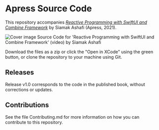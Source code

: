 # Apress Source Code

This repository accompanies [*Reactive Programming with SwiftUI and Combine Framework*](https://link.springer.com/book/10.1007/%isbn%) by Siamak Ashafi (Apress, 2021).

[comment]: #cover
![Cover image](%isbn%.jpg)
Source Code for 'Reactive Programming with SwiftUI and Combine Framework' (video) by Siamak Ashafi

Download the files as a zip or click the "Open in XCode" using the green button, or clone the repository to your machine using Git.

## Releases

Release v1.0 corresponds to the code in the published book, without corrections or updates.

## Contributions

See the file Contributing.md for more information on how you can contribute to this repository.
